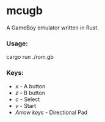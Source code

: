 # mcugb
A GameBoy emulator written in Rust.

### Usage:
cargo run ./rom.gb

### Keys:
* _x_ - A button
* _z_ - B button
* _c_ - Select
* _v_ - Start
* _Arrow keys_ - Directional Pad
